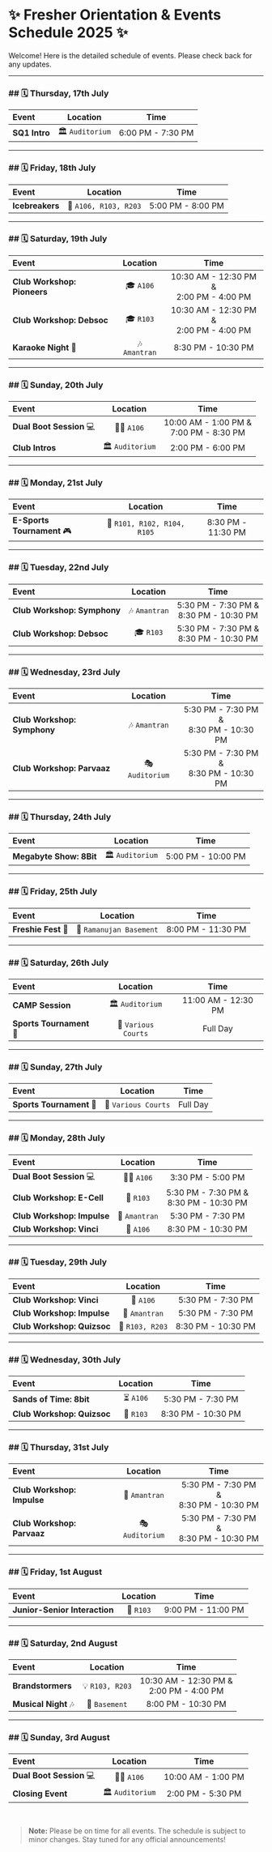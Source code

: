 # ✨ Fresher Orientation & Events Schedule 2025 ✨

Welcome! Here is the detailed schedule of events. Please check back for any updates.

---

### ## 🗓️ Thursday, 17th July

| Event | Location | Time |
| :--- | :---: | :---: |
| **SQ1 Intro** | 🏛️ `Auditorium` | 6:00 PM - 7:30 PM |

---

### ## 🗓️ Friday, 18th July

| Event | Location | Time |
| :--- | :---: | :---: |
| **Icebreakers** | 📍 `A106, R103, R203` | 5:00 PM - 8:00 PM |

---

### ## 🗓️ Saturday, 19th July

| Event | Location | Time |
| :--- | :---: | :---: |
| **Club Workshop: Pioneers** | 🎓 `A106` | 10:30 AM - 12:30 PM &<br>2:00 PM - 4:00 PM |
| **Club Workshop: Debsoc** | 🎓 `R103` | 10:30 AM - 12:30 PM &<br>2:00 PM - 4:00 PM |
| **Karaoke Night** 🎤 | 🎶 `Amantran` | 8:30 PM - 10:30 PM |

---

### ## 🗓️ Sunday, 20th July

| Event | Location | Time |
| :--- | :---: | :---: |
| **Dual Boot Session** 💻 | 👨‍💻 `A106` | 10:00 AM - 1:00 PM &<br>7:00 PM - 8:30 PM |
| **Club Intros** | 🏛️ `Auditorium` | 2:00 PM - 6:00 PM |

---

### ## 🗓️ Monday, 21st July

| Event | Location | Time |
| :--- | :---: | :---: |
| **E-Sports Tournament** 🎮 | 📍 `R101, R102, R104, R105` | 8:30 PM - 11:30 PM |

---

### ## 🗓️ Tuesday, 22nd July

| Event | Location | Time |
| :--- | :---: | :---: |
| **Club Workshop: Symphony** | 🎶 `Amantran` | 5:30 PM - 7:30 PM &<br>8:30 PM - 10:30 PM |
| **Club Workshop: Debsoc** | 🎓 `R103` | 5:30 PM - 7:30 PM &<br>8:30 PM - 10:30 PM |

---

### ## 🗓️ Wednesday, 23rd July

| Event | Location | Time |
| :--- | :---: | :---: |
| **Club Workshop: Symphony** | 🎶 `Amantran` | 5:30 PM - 7:30 PM &<br>8:30 PM - 10:30 PM |
| **Club Workshop: Parvaaz** | 🎭 `Auditorium` | 5:30 PM - 7:30 PM &<br>8:30 PM - 10:30 PM |

---

### ## 🗓️ Thursday, 24th July

| Event | Location | Time |
| :--- | :---: | :---: |
| **Megabyte Show: 8Bit** | 🏛️ `Auditorium` | 5:00 PM - 10:00 PM |

---

### ## 🗓️ Friday, 25th July

| Event | Location | Time |
| :--- | :---: | :---: |
| **Freshie Fest** 🎉 | 🕺 `Ramanujan Basement` | 8:00 PM - 11:30 PM |

---

### ## 🗓️ Saturday, 26th July

| Event | Location | Time |
| :--- | :---: | :---: |
| **CAMP Session** | 🏛️ `Auditorium` | 11:00 AM - 12:30 PM |
| **Sports Tournament** 🏅 | 🏀 `Various Courts` | Full Day |

---

### ## 🗓️ Sunday, 27th July

| Event | Location | Time |
| :--- | :---: | :---: |
| **Sports Tournament** 🏅 | 🏀 `Various Courts` | Full Day |

---

### ## 🗓️ Monday, 28th July

| Event | Location | Time |
| :--- | :---: | :---: |
| **Dual Boot Session** 💻 | 👨‍💻 `A106` | 3:30 PM - 5:00 PM |
| **Club Workshop: E-Cell** | 💼 `R103` | 5:30 PM - 7:30 PM &<br>8:30 PM - 10:30 PM |
| **Club Workshop: Impulse** | 💃 `Amantran` | 5:30 PM - 7:30 PM |
| **Club Workshop: Vinci** | 🎨 `A106` | 8:30 PM - 10:30 PM |

---

### ## 🗓️ Tuesday, 29th July

| Event | Location | Time |
| :--- | :---: | :---: |
| **Club Workshop: Vinci** | 🎨 `A106` | 5:30 PM - 7:30 PM |
| **Club Workshop: Impulse** | 💃 `Amantran` | 5:30 PM - 7:30 PM |
| **Club Workshop: Quizsoc** | 🧠 `R103, R203` | 8:30 PM - 10:30 PM |

---

### ## 🗓️ Wednesday, 30th July

| Event | Location | Time |
| :--- | :---: | :---: |
| **Sands of Time: 8bit** | ⏳ `A106` | 5:30 PM - 7:30 PM |
| **Club Workshop: Quizsoc** | 🧠 `R103` | 8:30 PM - 10:30 PM |

---

### ## 🗓️ Thursday, 31st July

| Event | Location | Time |
| :--- | :---: | :---: |
| **Club Workshop: Impulse** | 💃 `Amantran` | 5:30 PM - 7:30 PM &<br>8:30 PM - 10:30 PM |
| **Club Workshop: Parvaaz** | 🎭 `Auditorium` | 5:30 PM - 7:30 PM &<br>8:30 PM - 10:30 PM |

---

### ## 🗓️ Friday, 1st August

| Event | Location | Time |
| :--- | :---: | :---: |
| **Junior-Senior Interaction** | 🤝 `R103` | 9:00 PM - 11:00 PM |

---

### ## 🗓️ Saturday, 2nd August

| Event | Location | Time |
| :--- | :---: | :---: |
| **Brandstormers** | 💡 `R103, R203` | 10:30 AM - 12:30 PM &<br>2:00 PM - 4:00 PM |
| **Musical Night** 🎶 | 🎸 `Basement` | 8:00 PM - 10:30 PM |

---

### ## 🗓️ Sunday, 3rd August

| Event | Location | Time |
| :--- | :---: | :---: |
| **Dual Boot Session** 💻 | 👨‍💻 `A106` | 10:00 AM - 1:00 PM |
| **Closing Event** | 🏛️ `Auditorium` | 2:00 PM - 5:30 PM |

<br>

> **Note:** Please be on time for all events. The schedule is subject to minor changes. Stay tuned for any official announcements!
